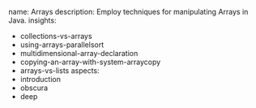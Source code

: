 name: Arrays
description: Employ techniques for manipulating Arrays in Java.
insights:
  - collections-vs-arrays
  - using-arrays-parallelsort
  - multidimensional-array-declaration
  - copying-an-array-with-system-arraycopy
  - arrays-vs-lists
aspects:
  - introduction
  - obscura
  - deep
